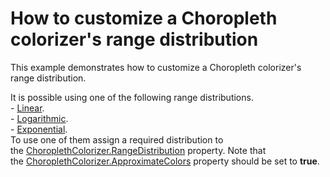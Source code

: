 # How to customize a Choropleth colorizer's range distribution


<p>This example demonstrates how to customize a Choropleth colorizer's range distribution.</p>
<p>It is possible using one of the following range distributions.<br />- <a href="https://documentation.devexpress.com/#WPF/clsDevExpressXpfMapLinearRangeDistributiontopic">Linear</a>.<br />- <a href="https://documentation.devexpress.com/#WPF/clsDevExpressXpfMapLogarithmicRangeDistributiontopic">Logarithmic</a>.<br />- <a href="https://documentation.devexpress.com/#WPF/clsDevExpressXpfMapExponentialRangeDistributiontopic">Exponential</a>.<br />To use one of them assign a required distribution to the <a href="https://documentation.devexpress.com/#WPF/DevExpressXpfMapChoroplethColorizer_RangeDistributiontopic">ChoroplethColorizer.RangeDistribution</a> property. Note that the <a href="https://documentation.devexpress.com/#WPF/DevExpressXpfMapChoroplethColorizer_ApproximateColorstopic">ChoroplethColorizer.ApproximateColors</a> property should be set to <strong>true</strong>.</p>

<br/>


